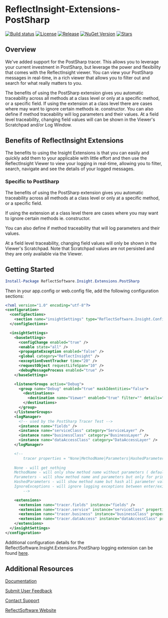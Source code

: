 # ReflectInsight-Extensions-PostSharp

[![Build status](https://ci.appveyor.com/api/projects/status/github/reflectsoftware/reflectinsight-extensions-postsharp?svg=true)](https://ci.appveyor.com/project/reflectsoftware/reflectinsight-extensions-postsharp)
[![License](https://img.shields.io/:license-MS--PL-blue.svg)](https://github.com/reflectsoftware/reflectinsight-extensions-postsharp/license.md)
[![Release](https://img.shields.io/github/release/reflectsoftware/reflectinsight-extensions-PostSharp.svg)](https://github.com/reflectsoftware/reflectinsight-extensions-PostSharp/releases/latest)
[![NuGet Version](http://img.shields.io/nuget/v/reflectsoftware.insight.extensions.PostSharp.svg?style=flat)](http://www.nuget.org/packages/ReflectSoftware.Insight.Extensions.PostSharp/)
[![Stars](https://img.shields.io/github/stars/reflectsoftware/reflectinsight-extensions-PostSharp.svg)](https://github.com/reflectsoftware/reflectinsight-extensions-PostSharp/stargazers)

## Overview ##

We've added support for the PostSharp tracer. This allows you to leverage your current investment in PostSharp, but leverage the power and flexibility that comes with the ReflectInsight viewer. You can view your PostSharp messages in real-time, in a rich viewer that allows you to filter out and search for what really matters to you.

The benefits of using the PostSharp extension gives you automatic traceability across all methods at a class level or only at a specific method, or a specific field. If using the extension at a class level there are cases where may want to ignore certain methods ie. constructor. You can also define if method traceability will log parameters and their values. At a field level traceability, changing field values will can be shown in the Viewer's Scratchpad and/or Log Window. 

## Benefits of ReflectInsight Extensions ##

The benefits to using the Insight Extensions is that you can easily and quickly add them to your applicable with little effort and then use the ReflectInsight Viewer to view your logging in real-time, allowing you to filter, search, navigate and see the details of your logged messages.

### Specific to PostSharp ###

The benefits of using the PostSharp extension gives you automatic traceability across all methods at a class level or only at a specific method, or a specific field. 

If using the extension at a class level there are cases where you may want to ignore certain methods ie. constructor. 

You can also define if method traceability that will log parameters and their values. 

At a field level traceability, changing field values will only be shown in the Viewer's Scratchpad. Note that Scratchpad values are not persisted and they are only available via the Viewer.

## Getting Started

```powershell
Install-Package ReflectSoftware.Insight.Extensions.PostSharp
```

Then in your app.config or web.config file, add the following configuration sections:

```xml
<?xml version="1.0" encoding="utf-8"?>
<configuration>
  <configSections>    
    <section name="insightSettings" type="ReflectSoftware.Insight.ConfigurationHandler,ReflectSoftware.Insight" />
  </configSections>

  <insightSettings>
    <baseSettings>
      <configChange enabled="true" />
      <enable state="all" />
      <propagateException enabled="false" />
      <global category="ReflectInsight" />
      <exceptionEventTracker time="20" />
      <requestObject requestLifeSpan="10" />
      <debugMessageProcess enabled="true" />
    </baseSettings>

    <listenerGroups active="Debug">
      <group name="Debug" enabled="true" maskIdentities="false">
        <destinations>
          <destination name="Viewer" enabled="true" filter="" details="Viewer" />
        </destinations>
      </group>
    </listenerGroups>
    <logManager>
      <!-- used by the PostSharp Tracer Test -->
      <instance name="fields" />
      <instance name="serviceClass" category="ServiceLayer" />
      <instance name="businessClass" category="BusinessLayer" />
      <instance name="dataAccessClass" category="DataAccessLayer" />
    </logManager>

    <!--
		tracer properties = "None|MethodName|Parameters|HashedParameters|IgnoreExceptions" - default: MethodName
    
    None - will get nothing
    MethodName - will only show method name without parameters ( default )
    Parameters - will show method name and parameters but only for primitve types
    HashedParameters - will show method name but hash all parameter values
    IgnoreExceptions - will ignore logging exceptions between enter/exit block    
		-->

    <extensions>
      <extension name="tracer.fields" instance="fields" />
      <extension name="tracer.service" instance="serviceClass" properties="MethodName" />
      <extension name="tracer.business" instance="businessClass" properties="Parameters" />
      <extension name="tracer.dataAccess" instance="dataAccessClass" properties="HashedParameters" />
    </extensions>
  </insightSettings>   
</configuration>
```

Additional configuration details for the ReflectSoftware.Insight.Extensions.PostSharp logging extension can be found [here](https://reflectsoftware.atlassian.net/wiki/display/RI5/PostSharp+Extension).

## Additional Resources

[Documentation](https://reflectsoftware.atlassian.net/wiki/display/RI5/ReflectInsight+5+documentation)

[Submit User Feedback](http://reflectsoftware.uservoice.com/forums/158277-reflectinsight-feedback)

[Contact Support](support@reflectsoftware.com)

[ReflectSoftware Website](http://reflectsoftware.com)
